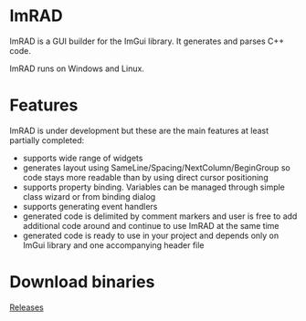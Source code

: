 # ImRAD

ImRAD is a GUI builder for the ImGui library. It generates and parses C++ code. 

ImRAD runs on Windows and Linux. 

# Features
ImRAD is under development but these are the main features at least partially completed:
* supports wide range of widgets
* generates layout using SameLine/Spacing/NextColumn/BeginGroup so code stays more readable than by using direct cursor positioning
* supports property binding. Variables can be managed through simple class wizard or from binding dialog
* supports generating event handlers
* generated code is delimited by comment markers and user is free to add additional code around and continue to use ImRAD at the same time
* generated code is ready to use in your project and depends only on ImGui library and one accompanying header file  

# Download binaries

[Releases](https://github.com/tpecholt/imrad/releases)
